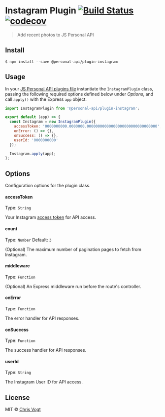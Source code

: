 # Instagram Plugin [![Build Status](https://travis-ci.org/personal-api/plugin-instagram.svg?branch=master)](https://travis-ci.org/personal-api/plugin-instagram) [![codecov](https://codecov.io/gh/personal-api/plugin-instagram/branch/master/graph/badge.svg)](https://codecov.io/gh/personal-api/plugin-instagram?branch=master)

> Add recent photos to JS Personal API


## Install

```
$ npm install --save @personal-api/plugin-instagram
```


## Usage

In your [JS Personal API plugins file](https://github.com/personal-api/core/blob/master/src/plugins/index.js) instantiate the `InstagramPlugin` class, passing the following required options defined below under _Options_, and call `apply()` with the Express `app` object.

```js
import InstagramPlugin from '@personal-api/plugin-instagram';

export default (app) => {
  const Instagram = new InstagramPlugin({
    accessToken: '0000000000.0000000.00000000000000000000000000000000',
    onError: () => {},
    onSuccess: () => {},
    userId: '0000000000'
  });

  Instagram.apply(app);
};
```


## Options

Configuration options for the plugin class.

#### accessToken

Type: `String`

Your Instagram [access token](https://www.instagram.com/developer/authentication/) for API access.

#### count

Type: `Number`
Default: `3`

(Optional) The maximum number of pagination pages to fetch from Instagram.

#### middleware

Type: `Function`

(Optional) An Express middleware run before the route's controller.

#### onError

Type: `Function`

The error handler for API responses.

#### onSuccess

Type: `Function`

The success handler for API responses.

#### userId

Type: `String`

The Instagram User ID for API access.


## License

MIT © [Chris Vogt](https://www.chrisvogt.me)
